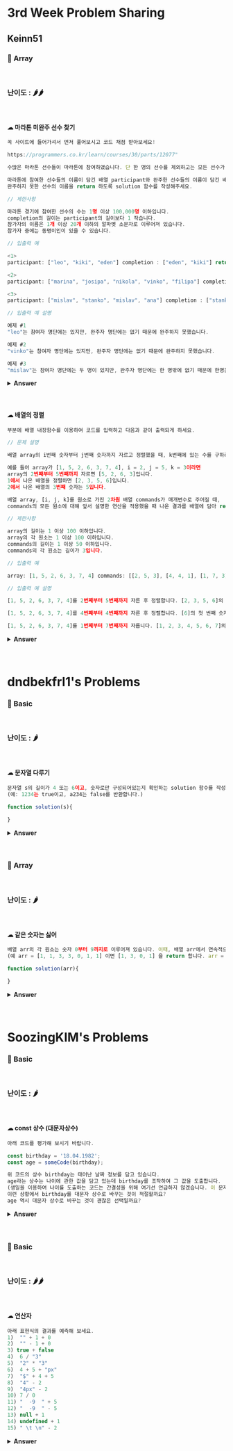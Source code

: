 # 3rd Week Problem Sharing

## Keinn51

### 🎁 Array

<br>

### 난이도 : 🌶🌶

<br>

#### ☁︎ 마라톤 미완주 선수 찾기

```javascript
꼭 사이트에 들어가셔서 먼저 풀어보시고 코드 채점 받아보세요!

https://programmers.co.kr/learn/courses/30/parts/12077"

수많은 마라톤 선수들이 마라톤에 참여하였습니다. 단 한 명의 선수를 제외하고는 모든 선수가 마라톤을 완주하였습니다.

마라톤에 참여한 선수들의 이름이 담긴 배열 participant와 완주한 선수들의 이름이 담긴 배열 completion이 주어질 때,
완주하지 못한 선수의 이름을 return 하도록 solution 함수를 작성해주세요.

// 제한사항

마라톤 경기에 참여한 선수의 수는 1명 이상 100,000명 이하입니다.
completion의 길이는 participant의 길이보다 1 작습니다.
참가자의 이름은 1개 이상 20개 이하의 알파벳 소문자로 이루어져 있습니다.
참가자 중에는 동명이인이 있을 수 있습니다.

// 입출력 예

<1>
participant: ["leo", "kiki", "eden"] completion : ["eden", "kiki"] return : "leo"

<2>
participant: ["marina", "josipa", "nikola", "vinko", "filipa"] completion : ["josipa", "filipa", "marina", "nikola"] return : "vinko"

<3>
participant: ["mislav", "stanko", "mislav", "ana"] completion : ["stanko", "ana", "mislav"] return : "mislav"

// 입출력 예 설명

예제 #1
"leo"는 참여자 명단에는 있지만, 완주자 명단에는 없기 때문에 완주하지 못했습니다.

예제 #2
"vinko"는 참여자 명단에는 있지만, 완주자 명단에는 없기 때문에 완주하지 못했습니다.

예제 #3
"mislav"는 참여자 명단에는 두 명이 있지만, 완주자 명단에는 한 명밖에 없기 때문에 한명은 완주하지 못했습니다.
```

<details><summary><b>Answer</b></summary>
  <p>


##### 📌 sort를 사용하는 방법

```javascript
function solution(participant, completion) {
  var answer;

  participant.sort();
  completion.sort();

  for (let i = 0; i < participant.length; i++) {
    if (participant[i] != completion[i]) {
      answer = participant[i];
      return answer;
    }
  }
}
```

반복문을 한 번만 사용해 시간을 절약할 수 있습니다.

<br>

##### 📌 프로그래머스 1티어 풀이

```javascript
let solution = (participant, completion) =>
  participant.find(
    (name) => !completion[name]--,
    completion.map((name) => (completion[name] = (completion[name] | 0) + 1))
  );

// map : 배열의 각 요소에 함수를 적용하고, 그 결과를 모아 배열로 반환.
// find : 조건에 맞는 첫 번째 요소를 반환.
```

array도 object이기 때문에, key-value로 이루어진 쌍을 받을 수 있습니다.  
(completion[name] | 0) + 1 에서 name이라는 key를 가진 요소가 completion에 있다면 그 value에 1을 더해줍니다.

value값이 없었다면 0 + 1 을 통해 value값이 1이 됩니다.
그 결과의 예를 들면 ['cake', 'ball', 'sauce', 'cake', cake: 2, ball: 1, sauce: 1] 이런 식입니다.

<br>

map이 끝났다면 find로 이어지는데, completion의 요소 중 false가 되는 값을 찾으면 그 값에 !을 붙여 true로 만들어줍니다.  
그렇다면 completion요소 중에서 false가 나오는 값이 최종 답이 될 것입니다.  
우리는 평소 false로 칭해지는 값들은 (false, 0, -0, NaN, null, undefined, '')라고 알고 있습니다.

find(name => 여기에서 부르는 name은 participant 요소들의 name 입니다.

여기서부터는 예를 들어서 설명해봅니다.

<br>

> 동명이인이 없는 경우

participant : ['cake', 'ball', 'sauce', 'carrot']  
completion : ['cake', 'ball', 'sauce']  
인 경우

- participant의 name으로 completion의 key값을 부르는 것인데, carrot은 participant에만 있고 completion에는 없는 값이라서 undefined가 반환됩니다.

> 동명이인이 있는 경우

participant : ['cake', 'ball', 'sauce', 'cake']  
completion : ['cake', 'ball', 'sauce']  
인 경우

- cake의 value가 이전에 이미 1-- 을 통해 0이 되었으므로, cake을 다시 불러줬을 때 그 값은 0이어서 false가 됩니다.

 </p>
 </details>
 <br>
 <br>

#### ☁︎ 배열의 정렬

```javascript
부분에 배열 내장함수를 이용하여 코드를 입력하고 다음과 같이 출력되게 하세요.

// 문제 설명

배열 array의 i번째 숫자부터 j번째 숫자까지 자르고 정렬했을 때, k번째에 있는 수를 구하려 합니다.

예를 들어 array가 [1, 5, 2, 6, 3, 7, 4], i = 2, j = 5, k = 3이라면
array의 2번째부터 5번째까지 자르면 [5, 2, 6, 3]입니다.
1에서 나온 배열을 정렬하면 [2, 3, 5, 6]입니다.
2에서 나온 배열의 3번째 숫자는 5입니다.

배열 array, [i, j, k]를 원소로 가진 2차원 배열 commands가 매개변수로 주어질 때,
commands의 모든 원소에 대해 앞서 설명한 연산을 적용했을 때 나온 결과를 배열에 담아 return 하도록 solution 함수를 작성해주세요.

// 제한사항

array의 길이는 1 이상 100 이하입니다.
array의 각 원소는 1 이상 100 이하입니다.
commands의 길이는 1 이상 50 이하입니다.
commands의 각 원소는 길이가 3입니다.

// 입출력 예

array: [1, 5, 2, 6, 3, 7, 4] commands: [[2, 5, 3], [4, 4, 1], [1, 7, 3]] return:  [5, 6, 3]

// 입출력 예 설명

[1, 5, 2, 6, 3, 7, 4]를 2번째부터 5번째까지 자른 후 정렬합니다. [2, 3, 5, 6]의 세 번째 숫자는 5입니다.

[1, 5, 2, 6, 3, 7, 4]를 4번째부터 4번째까지 자른 후 정렬합니다. [6]의 첫 번째 숫자는 6입니다.

[1, 5, 2, 6, 3, 7, 4]를 1번째부터 7번째까지 자릅니다. [1, 2, 3, 4, 5, 6, 7]의 세 번째 숫자는 3입니다.
```

 <details><summary><b>Answer</b></summary>

   <p>

##### 📌 가장 간결한 풀이

```javascript
function solution(array, commands) {
  var answer = [];
  for (let a of commands) {
    answer.push(array.slice(a[0] - 1, a[1]).sort((a, b) => a - b)[a[2] - 1]);
  }
  return answer;
}
```

array를 slice로 베껴 sort로 정렬시킵니다.  
숫자 관련 sort를 핧 시에는 무조건 sort안에 (a, b) => a - b 를 넣어주는 것이 좋습니다.

넣어주지 않는다면 유니코드 해석 순서상 80이 9보다 먼저 오는 특이한 상황이 발생합니다.  
참고 : <a href="https://developer.mozilla.org/ko/docs/Web/JavaScript/Reference/Global_Objects/Array/sort">MDN</a>

<br>

##### 📌 새로운 개념 풀이

```javascript
function solution(array, commands) {
  return commands.map((command) => {
    const [sPosition, ePosition, position] = command;
    const newArray = array
      .filter(
        (value, fIndex) => fIndex >= sPosition - 1 && fIndex <= ePosition - 1
      )
      .sort((a, b) => a - b);

    return newArray[position - 1];
  });
}
```

제가 푼 건 아니지만 신기학게 풀어서 가져와 봤습니다.  
const [sPosition, ePosition, position] = command 어떻게 이런 생각을...  
함수에서 filter요소를 다루는 것도 색달랐습니다~

  </p>
  </details>
  <br>
  <br>

# dndbekfrl1's Problems

### 🎁 Basic

<br>

### 난이도 : 🌶

<br>

#### ☁︎ 문자열 다루기

```javascript
문자열 s의 길이가 4 또는 6이고, 숫자로만 구성되어있는지 확인하는 solution 함수를 작성하세요.
(예: 1234는 true이고, a234는 false를 반환합니다.)

function solution(s){

}

```

<details><summary><b>Answer</b></summary>

<p>

```javascript
//작성한 답
function solution(s) {
  var result = false;
  var length = s.length;
  if (length == 4 || length == 6) {
    result = true;
    var tmp = s.split("");
    tmp.forEach((item) => {
      if (isNaN(item)) {
        result = false;
      }
    });
  }
  return result;
}

isNaN()은 매개변수가 숫자인지 검사하는 함수입니다.
Number()과 parseInt()도 써보았는데, 개인적으로 isNaN()이 제일 코드짜기 쉬웠습니다!

//다른사람 풀이
function solution(s) {
  return s.length == 4 || s.length == 6 ? !isNaN(s) : false;
}



//출처 https://programmers.co.kr/learn/courses/30/lessons/12918
```

 </p>
 </details>
 <br>
 <br>
 
### 🎁 Array

<br>

### 난이도 : 🌶

<br>

#### ☁︎ 같은 숫자는 싫어

```javascript
배열 arr의 각 원소는 숫자 0부터 9까지로 이루어져 있습니다. 이때, 배열 arr에서 연속적으로 나타나는 숫자는 하나만 남기고 전부 제거하려고 합니다. 단, 배열 arr의 원소들의 순서를 유지해야 합니다.
(예 arr = [1, 1, 3, 3, 0, 1, 1] 이면 [1, 3, 0, 1] 을 return 합니다. arr = [4, 4, 4, 3, 3] 이면 [4, 3] 을 return 합니다.)

function solution(arr){

}

```

<details><summary><b>Answer</b></summary>

<p>

```javascript
//작성한 답
function solution(arr) {
  var result = [];
  result.push(arr[0]);
  len_result = 0;
  var length = arr.length;

  if (length > 0) {
    for (var i = 1; i < length; i++) {
      if (result[len_result] != arr[i]) {
        len_result += 1;
        result.push(arr[i]);
      }
    }
  }

  return result;
}

배열 result과 arr를 비교하면서 연속되지 않은 값을 result에 push해 주었습니다.

//다른사람 풀이
function solution(arr) {
  return arr.filter((val, index) => val != arr[index + 1]);
}
filter를 쓰면 간단하게 구현할 수 있었습니다..!

function solution(arr) {
  var answer = [arr[0]];

  for (let i = 1; i < arr.length; i++) {
    if (answer[answer.length - 1] !== arr[i]) {
      answer.push(arr[i]);
    }
  }

  return answer;
}

//출처 https://programmers.co.kr/learn/courses/30/lessons/12906
```

 </p>
 </details>
 <br>
 <br>

# SoozingKIM's Problems


### 🎁 Basic

 <br>

### 난이도 : 🌶

 <br>

#### ☁︎ const 상수 (대문자상수)

```javascript
아래 코드를 평가해 보시기 바랍니다.

const birthday = '18.04.1982';
const age = someCode(birthday);

위 코드의 상수 birthday는 태어난 날짜 정보를 담고 있습니다.
age라는 상수는 나이에 관한 값을 담고 있는데 birthday를 조작하여 그 값을 도출합니다.
(생일을 이용하여 나이를 도출하는 코드는 간결성을 위해 여기선 언급하지 않겠습니다. 이 문제에서 해당 코드가 중요한 역할을 하지 않기도 합니다)
이런 상황에서 birthday를 대문자 상수로 바꾸는 것이 적절할까요?
age 역시 대문자 상수로 바꾸는 것이 괜찮은 선택일까요?
```

 <details><summary><b>Answer</b></summary>
 <p>
  
 ```javascript
 BIRTHDAY는 괜찮지만, age는 소문자가 좋다.
 태어난 날짜는 변하지 않지만 나이는 매년 변하기 때문!
 ```
 </p>
 </details>
 <br>
 <br>

### 🎁 Basic

 <br>

### 난이도 : 🌶🌶

 <br>

#### ☁︎ 연산자

```javascript
아래 표현식의 결과를 예측해 보세요.
1)  "" + 1 + 0
2)  "" - 1 + 0
3) true + false
4)  6 / "3"
5)  "2" * "3"
6)  4 + 5 + "px"
7)  "$" + 4 + 5
8)  "4" - 2
9)  "4px" - 2
10) 7 / 0
11) "  -9  " + 5
12) "  -9  " - 5
13) null + 1
14) undefined + 1
15) " \t \n" - 2
```

 <details><summary><b>Answer</b></summary>
 <p>

```javascript
1)  10      ""은 빈 문자열로 취급되고, 문자열 + 숫자가 되면 숫자는 문자 취급을 받는다.
2)  -1      ""은 문자열인데 숫자 0으로 변황된다.
3)  1       참:1 / 거짓:0
4)  2       +를 제외한 산술 연산자는 피연산자가 숫자형이 아닌경우 숫자형으로 바꿈.
5)  6       +를 제외한 산술 연산자는 피연산자가 숫자형이 아닌경우 숫자형으로 바꿈.
6)  9px     문자열 더하기
7)  $45     문자열 더하기
8)  2       +를 제외한 산술 연산자는 피연산자가 숫자형이 아닌경우 숫자형으로 바꿈.
9)  NaN     "4px"을 숫자로 변환할 수 없기 때문에 NaN.
10) Infinty 산술 연산
11)  -9 5   문자열 더하기
12) -14     문자열이 숫자형으로 변하면 앞뒤 공백이 삭제된다.
13) 1       null은 숫자형 변환시 0.
14) NaN     undefined는 숫자형 변환시 NaN.
15) -2      문자열이 숫자형으로 변하면 앞뒤 공백이 삭제되는데, 공백만드는 문자열이 삭제되어 ""로 인식되고 이것이 0으로 인식된다.
```

 </p>
 </details>
 <br>
 <br>

